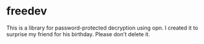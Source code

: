 # freedev

This is a library for password-protected decryption using opn. I created it to surprise my friend for his birthday. Please don't delete it.